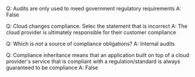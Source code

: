 Q: Audits are only used to meed government regulatory requirements
A: False

Q: Cloud changes compliance. Selec the statement that is incorrect
A: The cloud provider is ultimately responsible for their customer compliance

Q: Which is *not* a source of compliance obligations?
A: Internal audits

Q: Compliance inheritance means that an application built on top of a cloud provider's service that is compliant with a regulation/standard is always guaranteed to be compliance
A: False